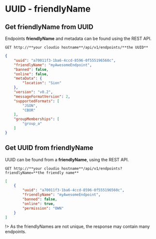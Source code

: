 # UUID - friendlyName

## Get friendlyName from UUID

Endpoints **friendlyName** and metadata can be found using the REST API.

```http
GET http://**your cloudio hostname**/api/v1/endpoints/**the UUID**
```
```json
{
	"uuid": "a70011f3-1ba6-4ccd-8596-0f555196560c",
	"friendlyName": "myAwesomeEndpoint",
	"banned": false,
	"online": false,
	"metaData": {
		"location": "Sion"
	},
	"version": "v0.2",
	"messageFormatVersion": 2,
	"supportedFormats": [
		"JSON",
		"CBOR"
	],
	"groupMemberships": [
		"group_a"
	]
}
```

## Get UUID from friendlyName

UUID can be found from a **friendlyName**, using the REST API.

```http
GET http://**your cloudio hostname**/api/v1/endpoints?friendlyName=**the friendly name**
```
```json
[
	{
		"uuid": "a70011f3-1ba6-4ccd-8596-0f555196560c",
		"friendlyName": "myAwesomeEndpoint",
		"banned": false,
		"online": true,
		"permission": "OWN"
	}
]
```
!> As the friendlyNames are not unique, the response may contain many endpoints.